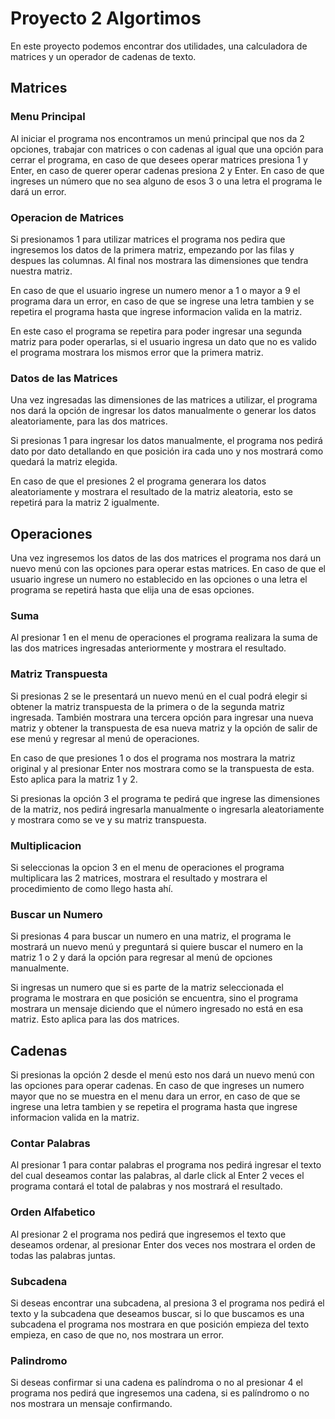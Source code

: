 # Proyecto 2 Algortimos
En este proyecto podemos encontrar dos utilidades, una calculadora de
matrices y un operador de cadenas de texto.

## Matrices

### Menu Principal
Al iniciar el programa nos encontramos un menú principal que nos da 2 opciones, trabajar con matrices o con cadenas al igual que una opción para cerrar el programa, en caso de que desees operar matrices presiona 1 y Enter, en caso de querer operar cadenas presiona 2 y Enter. 
En caso de que ingreses un número que no sea alguno de esos 3 o una letra el programa le dará un error.

### Operacion de Matrices
Si presionamos 1 para utilizar matrices el programa nos pedira que ingresemos los datos de la primera matriz, empezando por las filas y despues las columnas.
Al final nos mostrara las dimensiones que tendra nuestra matriz.

En caso de que el usuario ingrese un numero menor a 1 o mayor a 9 el programa dara un error, en caso de que se ingrese una letra tambien y se repetira el programa hasta que ingrese informacion valida en la matriz.

En este caso el programa se repetira para poder ingresar una segunda matriz para poder operarlas, si el usuario ingresa un dato que no es valido el programa mostrara los mismos error que la primera matriz.

### Datos de las Matrices 
Una vez ingresadas las dimensiones de las matrices a utilizar, el programa nos dará la opción de ingresar los datos manualmente o generar los datos aleatoriamente, para las dos matrices. 

Si presionas 1 para ingresar los datos manualmente, el programa nos pedirá dato por dato detallando en que posición ira cada uno y nos mostrará como quedará la matriz elegida.

En caso de que el presiones 2 el programa generara los datos aleatoriamente y mostrara el resultado de la matriz aleatoria, esto se repetirá para la matriz 2 igualmente.

## Operaciones 
Una vez ingresemos los datos de las dos matrices el programa nos dará un nuevo menú con las opciones para operar estas matrices. En caso de que el usuario ingrese un numero no establecido en las opciones o una letra el programa se repetirá hasta que elija una de esas opciones.

### Suma
Al presionar 1 en el menu de operaciones el programa realizara la suma de las dos matrices ingresadas anteriormente y mostrara el resultado.

### Matriz Transpuesta
Si presionas 2 se le presentará un nuevo menú en el cual podrá elegir si obtener la matriz transpuesta de la primera o de la segunda matriz ingresada. También mostrara una tercera opción para ingresar una nueva matriz y obtener la transpuesta de esa nueva matriz y la opción de salir de ese menú y regresar al menú de operaciones.

En caso de que presiones 1 o dos el programa nos mostrara la matriz original y al presionar Enter nos mostrara como se la transpuesta de esta. Esto aplica para la matriz 1 y 2.

Si presionas la opción 3 el programa te pedirá que ingrese las dimensiones de la matriz, nos pedirá ingresarla manualmente o ingresarla aleatoriamente y mostrara como se ve y su matriz transpuesta.

### Multiplicacion
Si seleccionas la opcion 3 en el menu de operaciones el programa multiplicara las 2 matrices, mostrara el resultado y mostrara el procedimiento de como llego hasta ahí.

### Buscar un Numero
Si presionas 4 para buscar un numero en una matriz, el programa le mostrará un nuevo menú y preguntará si quiere buscar el numero en la matriz 1 o 2 y dará la opción para regresar al menú de opciones manualmente.

Si ingresas un numero que si es parte de la matriz seleccionada el programa le mostrara en que posición se encuentra, sino el programa mostrara un mensaje diciendo que el número ingresado no está en esa matriz. Esto aplica para las dos matrices.

## Cadenas 
Si presionas la opción 2 desde el menú esto nos dará un nuevo menú con las opciones para operar cadenas. En caso de que ingreses un numero mayor que no se muestra en el menu dara un error, en caso de que se ingrese una letra tambien y se repetira el programa hasta que ingrese informacion valida en la matriz.

### Contar Palabras
Al presionar 1 para contar palabras el programa nos pedirá ingresar el texto del cual deseamos contar las palabras, al darle click al Enter 2 veces el programa contará el total de palabras y nos mostrará el resultado.

### Orden Alfabetico
Al presionar 2 el programa nos pedirá que ingresemos el texto que deseamos ordenar, al presionar Enter dos veces nos mostrara el orden de todas las palabras juntas.

### Subcadena
Si deseas encontrar una subcadena, al presiona 3 el programa nos pedirá el texto y la subcadena que deseamos buscar, si lo que buscamos es una subcadena el programa nos mostrara en que posición empieza del texto empieza, en caso de que no, nos mostrara un error.

### Palindromo
Si deseas confirmar si una cadena es palíndroma o no al presionar 4 el programa nos pedirá que ingresemos una cadena, si es palíndromo o no nos mostrara un mensaje confirmando.